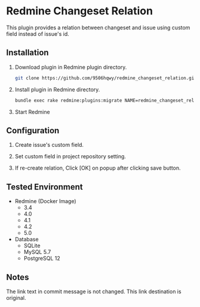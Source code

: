 # Redmine Changeset Relation

This plugin provides a relation between changeset and issue using custom field instead of issue's id.

## Installation

1. Download plugin in Redmine plugin directory.
   ```sh
   git clone https://github.com/9506hqwy/redmine_changeset_relation.git
   ```
2. Install plugin in Redmine directory.
   ```sh
   bundle exec rake redmine:plugins:migrate NAME=redmine_changeset_relation RAILS_ENV=production
   ```
3. Start Redmine

## Configuration

1. Create issue's custom field.

2. Set custom field in project repository setting.

3. If re-create relation, Click [OK] on popup after clicking save button.

## Tested Environment

* Redmine (Docker Image)
  * 3.4
  * 4.0
  * 4.1
  * 4.2
  * 5.0
* Database
  * SQLite
  * MySQL 5.7
  * PostgreSQL 12

## Notes

The link text in commit message is not changed. This link destination is original.
